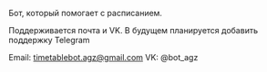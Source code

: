 Бот, который помогает с расписанием.

Поддерживается почта и VK. В будущем планируется добавить поддержку Telegram

Email: timetablebot.agz@gmail.com VK: @bot_agz
